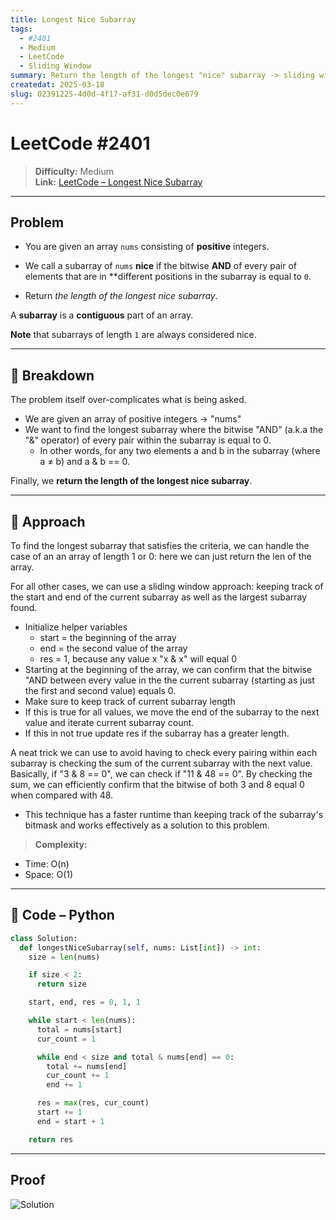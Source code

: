 ```yaml
---
title: Longest Nice Subarray
tags:
  - #2401
  - Medium
  - LeetCode
  - Sliding Window
summary: Return the length of the longest "nice" subarray -> sliding window solution
createdat: 2025-03-18
slug: 02391225-4d0d-4f17-af31-d0d5dec0e679
---
```


# LeetCode #2401

> **Difficulty:** Medium\
> **Link:** [LeetCode – Longest Nice Subarray](https://leetcode.com/problems/longest-nice-subarray/)

---

## Problem

- You are given an array `nums` consisting of **positive** integers.

- We call a subarray of `nums` **nice** if the bitwise **AND** of every pair of elements that are in **different positions in the subarray is equal to `0`.

- Return _the length of the longest nice subarray_.

A **subarray** is a **contiguous** part of an array.

**Note** that subarrays of length `1` are always considered nice.

---

## 🧩 Breakdown

The problem itself over-complicates what is being asked.

- We are given an array of positive integers -> "nums"
- We want to find the longest subarray where the bitwise "AND" (a.k.a the "&" operator) of every pair within the subarray is equal to 0.
  - In other words, for any two elements a and b in the subarray (where a ≠ b) and a & b == 0.

Finally, we **return the length of the longest nice subarray**.

---

## 🧠 Approach

To find the longest subarray that satisfies the criteria, we can handle the case of an an array of length 1 or 0: here we can just return the len of the array.

For all other cases, we can use a sliding window approach: keeping track of the start and end of the current subarray as well as the largest subarray found.

- Initialize helper variables
  - start = the beginning of the array
  - end = the second value of the array
  - res = 1, because any value x "x & x" will equal 0
- Starting at the beginning of the array, we can confirm that the bitwise "AND between every value in the the current subarray (starting as just the first and second value) equals 0.
- Make sure to keep track of current subarray length
- If this is true for all values, we move the end of the subarray to the next value and iterate current subarray count.
- If this in not true update res if the subarray has a greater length.

A neat trick we can use to avoid having to check every pairing within each subarray is checking the sum of the current subarray with the next value. Basically, if "3 & 8 == 0", we can check if "11 & 48 == 0". By checking the sum, we can efficiently confirm that the bitwise of both 3 and 8 equal 0 when compared with 48.

- This technique has a faster runtime than keeping track of the subarray's bitmask and works effectively as a solution to this problem.

> **Complexity:**

- Time: O(n)
- Space: O(1)

---

## 🧮 Code – Python

```python
class Solution:
  def longestNiceSubarray(self, nums: List[int]) -> int:
    size = len(nums)

    if size < 2:
      return size

    start, end, res = 0, 1, 1

    while start < len(nums):
      total = nums[start]
      cur_count = 1

      while end < size and total & nums[end] == 0:
        total += nums[end]
        cur_count += 1
        end += 1

      res = max(res, cur_count)
      start += 1
      end = start + 1

    return res
```

---

## Proof

![Solution](/post-images/longest-nice-subarray.png)
